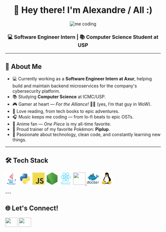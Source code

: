 <h1 align="center">👋 Hey there! I'm Alexandre / All :) </h1>

<p align="center">
  <img src="./programming%20gif.gif" alt="me coding" width="600"/>
</p>

<h3 align="center"> 💻 Software Engineer Intern | 📚 Computer Science Student at USP </h3>

---

## 🐧 About Me

- 💻 Currently working as a **Software Engineer Intern at Axur**, helping build and maintain backend microservices for the company's cybersecurity platform.  
- 📚 Studying **Computer Science** at ICMC/USP.   
- 🎮 Gamer at heart — *For the Alliance!* 💙🦁 (yes, I’m that guy in WoW).  
- 📖 Love reading, from tech books to epic adventures.  
- 🎧 Music keeps me coding — from lo-fi beats to epic OSTs.  
- 🍥 Anime fan — *One Piece* is my all-time favorite.  
- 🐧 Proud trainer of my favorite Pokémon: **Piplup**.  
- 🚀 Passionate about technology, clean code, and constantly learning new things.  

---

## 🛠 Tech Stack

<p align="left"> 
<a href="https://www.java.com"><img src="https://raw.githubusercontent.com/devicons/devicon/master/icons/java/java-original.svg" width="40" height="40"/></a>
<a href="https://www.python.org"><img src="https://raw.githubusercontent.com/devicons/devicon/master/icons/python/python-original.svg" width="40" height="40"/></a>
<a href="https://developer.mozilla.org/en-US/docs/Web/JavaScript"><img src="https://raw.githubusercontent.com/devicons/devicon/master/icons/javascript/javascript-original.svg" width="40" height="40"/></a>
<a href="https://nodejs.org"><img src="https://raw.githubusercontent.com/devicons/devicon/master/icons/nodejs/nodejs-original.svg" width="40" height="40"/></a>
<a href="https://react.dev"><img src="https://raw.githubusercontent.com/devicons/devicon/master/icons/react/react-original-wordmark.svg" width="40" height="40"/></a>
<a href="https://aws.amazon.com" target="_blank">
  <img src="https://cdn.jsdelivr.net/gh/devicons/devicon/icons/amazonwebservices/amazonwebservices-original.svg" width="40" height="40"/>
</a>
<a href="https://www.docker.com/"><img src="https://raw.githubusercontent.com/devicons/devicon/master/icons/docker/docker-original-wordmark.svg" width="40" height="40"/></a>
<a href="https://www.linux.org/"><img src="https://raw.githubusercontent.com/devicons/devicon/master/icons/linux/linux-original.svg" width="40" height="40"/></a>
</p>
---

## 🌐 Let's Connect!

<p align="left">
<a href="https://linkedin.com/in/alebgomes" target="blank"><img src="https://raw.githubusercontent.com/rahuldkjain/github-profile-readme-generator/master/src/images/icons/Social/linked-in-alt.svg" height="30" width="40" /></a>
<a href="https://github.com/allthecoder" target="blank"><img src="https://raw.githubusercontent.com/rahuldkjain/github-profile-readme-generator/master/src/images/icons/Social/github.svg" height="30" width="40" /></a>
</p>
